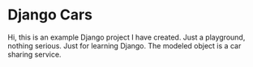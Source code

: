 # Django Cars
Hi, this is an example Django project I have created. Just a playground, nothing serious. Just for learning Django. The modeled object is a car sharing service. 
